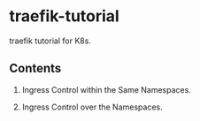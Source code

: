 # traefik-tutorial

traefik tutorial for K8s.

## Contents

1. Ingress Control within the Same Namespaces.

2. Ingress Control over the Namespaces.
